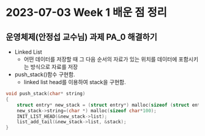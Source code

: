 # 2023-07-03 Week 1 배운 점 정리

## 운영체제(안정섭 교수님) 과제 PA_0 해결하기

+ Linked List 
    + 어떤 데이터를 저장할 때 그 다음 순서의 자료가 있는 위치를 데이터에 포함시키는 방식으로 자료를 저장
+ push_stack()함수 구현함.
    +  linked list head를 이용하여 stack을 구현함.
  
```c
void push_stack(char* string)
{
    struct entry* new_stack = (struct entry*) malloc(sizeof (struct entry));
    new_stack->string=(char *) malloc(sizeof char*100);
    INIT_LIST_HEAD(&new_stack->list);
    list_add_tail(&new_stack->list, &stack);
}
```

